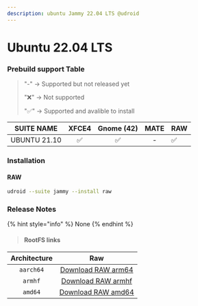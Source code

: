 ```yaml
---
description: ubuntu Jammy 22.04 LTS @udroid
---
```


# Ubuntu 22.04 LTS

### Prebuild support Table

> &#x20; "-"    -> Supported but not released yet
>
> "❌"  -> Not supported
>
> "✅"  -> Supported and avalible to install

|  SUITE NAME  | XFCE4 | Gnome (42) | MATE | RAW |
| :----------: | :---: | :--------: | :--: | --- |
| UBUNTU 21.10 |   ✅   |          ✅ |   -  | ✅   |

### Installation

#### RAW

```bash
udroid --suite jammy --install raw
```

### Release Notes

{% hint style="info" %}
None
{% endhint %}

> #### RootFS links

| Architecture |                                                      Raw                                                      |
| :----------: | :-----------------------------------------------------------------------------------------------------------: |
|   `aarch64`  | [Download RAW arm64](https://github.com/RandomCoderOrg/fs-cook/releases/download/v1.3/jammy-raw-arm64.tar.gz) |
|    `armhf`   | [Download RAW armhf](https://github.com/RandomCoderOrg/fs-cook/releases/download/v1.3/jammy-raw-armhf.tar.gz) |
|    `amd64`   | [Download RAW amd64](https://github.com/RandomCoderOrg/fs-cook/releases/download/v1.3/jammy-raw-amd64.tar.gz) |

